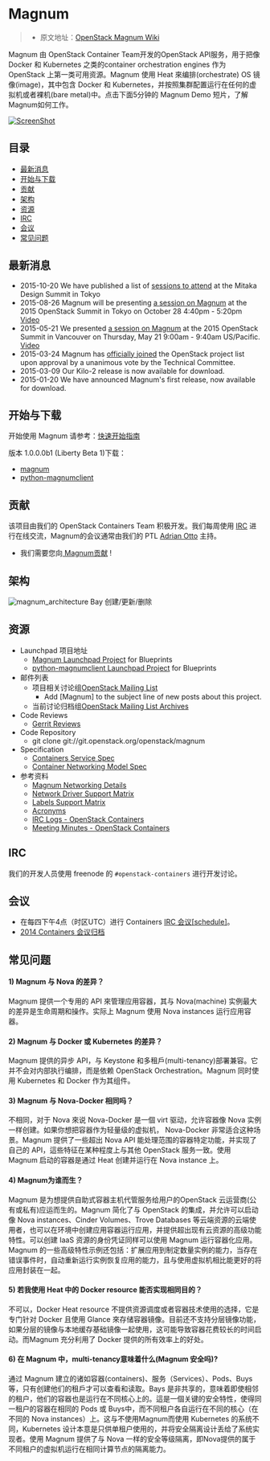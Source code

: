 # Magnum

> * 原文地址：[OpenStack Magnum Wiki](https://wiki.openstack.org/wiki/Magnum)

Magnum 由 OpenStack Container Team开发的OpenStack API服务，用于把像 Docker 和 Kubernetes 之类的container orchestration engines 作为 OpenStack 上第一类可用资源。Magnum 使用 Heat 來编排(orchestrate) OS 镜像(image)，其中包含 Docker 和 Kubernetes，并按照集群配置运行在任何的虚拟机或者裸机(bare metal)中。点击下面5分钟的 Magnum Demo 短片，了解Magnum如何工作。

[![ScreenShot](https://wiki.openstack.org/w/images/8/88/Demo-Preview-Frame.png)](https://vimeo.com/128538940)


## 目录

- [最新消息](#最新消息)
- [开始与下载](#开始与下载)
- [贡献](#贡献)
- [架构](#架构)
- [资源](#资源)
- [IRC](#IRC)
- [会议](#会议)
- [常见问题](#常见问题)


## 最新消息
* 2015-10-20 We have published a list of [sessions to attend](https://wiki.openstack.org/wiki/Magnum/Summit) at the Mitaka Design Summit in Tokyo
* 2015-08-26 Magnum will be presenting [a session on Magnum](http://sched.co/49xE) at the 2015 OpenStack Summit in Tokyo on October 28 4:40pm - 5:20pm [Video](https://www.openstack.org/summit/tokyo-2015/videos/presentation/openstack-magnum-containers-as-a-service)
* 2015-05-21 We presented [a session on Magnum](https://openstacksummitmay2015vancouver.sched.org/event/ec3936678ef22681408088ec52a4e80b) at the 2015 OpenStack Summit in Vancouver on Thursday, May 21 9:00am - 9:40am US/Pacific. [Video](https://www.openstack.org/summit/vancouver-2015/summit-videos/presentation/magnum-containers-as-a-service-for-openstack)
* 2015-03-24 Magnum has [officially joined](https://review.openstack.org/161080) the OpenStack project list upon approval by a unanimous vote by the Technical Committee.
* 2015-03-09 Our Kilo-2 release is now available for download.
* 2015-01-20 We have announced Magnum's first release, now available for download.

## 开始与下载
开始使用 Magnum 请参考：[快速开始指南](http://docs.openstack.org/developer/magnum/dev/dev-quickstart.html)

版本 1.0.0.0b1 (Liberty Beta 1)下载：
* [magnum](http://tarballs.openstack.org/magnum/magnum-1.0.0.0b1.tar.gz)
* [python-magnumclient](http://tarballs.openstack.org/python-magnumclient/python-magnumclient-1.0.0.0b1.tar.gz)

## 贡献
该项目由我们的 OpenStack Containers Team 积极开发。我们每周使用 [IRC](https://wiki.openstack.org/wiki/Meetings/Containers) 进行在线交流，Magnum的会议通常由我们的 PTL [Adrian Otto](https://launchpad.net/~aotto) 主持。
* 我们需要您向[ Magnum贡献](https://wiki.openstack.org/wiki/Magnum/Contributing) !

## 架构
![magnum_architecture](https://wiki.openstack.org/w/images/thumb/6/61/Magnum_architecture.png/800px-Magnum_architecture.png)
Bay 创建/更新/删除

## 资源
* Launchpad 项目地址
	* [Magnum Launchpad Project](http://launchpad.net/magnum) for Blueprints
	* [python-magnumclient Launchpad Project](http://launchpad.net/python-magnumclient) for Blueprints
* 邮件列表
	* 项目相关讨论组[OpenStack Mailing List](http://lists.openstack.org/cgi-bin/mailman/listinfo/openstack-dev) 
		* Add [Magnum] to the subject line of new posts about this project.
	* 当前讨论归档组[OpenStack Mailing List Archives](http://lists.openstack.org/pipermail/openstack-dev/) 
* Code Reviews
	* [Gerrit Reviews](https://review.openstack.org/#/q/status:open+magnum,n,z)
* Code Repository
	* git clone git://git.openstack.org/openstack/magnum
* Specification
	* [Containers Service Spec](https://review.openstack.org/136103)
	* [Container Networking Model Spec](https://review.openstack.org/204686/)
* 参考资料
	* [Magnum Networking Details](https://wiki.openstack.org/wiki/Magnum/Networking)
	* [Network Driver Support Matrix](https://wiki.openstack.org/wiki/Magnum/NetworkDriverMatrix)
	* [Labels Support Matrix](https://wiki.openstack.org/wiki/Magnum/LabelMatrix)
	* [Acronyms](https://wiki.openstack.org/wiki/Magnum/Acronyms)
	* [IRC Logs - OpenStack Containers](http://eavesdrop.openstack.org/irclogs/%23openstack-containers/)
	* [Meeting Minutes - OpenStack Containers](http://eavesdrop.openstack.org/meetings/containers/2015/)

## IRC
我们的开发人员使用 freenode 的 ```#openstack-containers``` 进行开发讨论。

## 会议
* 在每四下午4点（时区UTC）进行 Containers [IRC 会议](https://wiki.openstack.org/wiki/Meetings/Containers)[\[schedule\]](https://wiki.openstack.org/wiki/Meetings/Containers)。
* [2014 Containers 会议归档](http://eavesdrop.openstack.org/meetings/containers/2014/)

## 常见问题
#### 1) Magnum 与 Nova 的差异？
Magnum 提供一个专用的 API 來管理应用容器，其与 Nova(machine) 实例最大的差异是生命周期和操作。实际上 Magnum 使用 Nova instances 运行应用容器。

#### 2) Magnum 与 Docker 或 Kubernetes 的差异？
Magnum 提供的异步 API，与 Keystone 和多租戶(multi-tenancy)部署兼容。它并不会对内部执行编排，而是依赖 OpenStack Orchestration。Magnum 同时使用 Kubernetes 和 Docker 作为其组件。

#### 3) Magnum 与 Nova-Docker 相同吗？
不相同，对于 Nova 來说 Nova-Docker 是一個 virt 驱动，允许容器像 Nova 实例一样创建。如果你想把容器作为轻量级的虚拟机， Nova-Docker 非常适合这种场景。Magnum 提供了一些超出 Nova API 能处理范围的容器特定功能，并实现了自己的 API，這些特征在某种程度上与其他 OpenStack 服务一致。使用 Magnum 启动的容器是通过 Heat 创建并运行在 Nova instance 上。

#### 4) Magnum为谁而生？
Magnum 是为想提供自助式容器主机代管服务给用户的OpenStack 云运营商(公有或私有)应运而生的。Magnum 简化了与 OpenStack 的集成，并允许可以启动像 Nova instances、Cinder Volumes、Trove Databases 等云端资源的云端使用者，也可以在环境中创建应用容器运行应用，并提供超出现有云资源的高级功能特性。可以创建 IaaS 资源的身份凭证同样可以使用 Magnum 运行容器化应用。Magnum 的一些高级特性示例还包括：扩展应用到制定数量实例的能力，当存在错误事件时，自动重新运行实例恢复应用的能力，且与使用虚拟机相比能更好的将应用封装在一起。

#### 5) 若我使用 Heat 中的 Docker resource 能否实现相同目的？
不可以，Docker Heat resource 不提供资源调度或者容器技术使用的选择，它是专门针对 Docker 且使用 Glance 來存储容器镜像。目前还不支持分层镜像功能，如果分层的镜像与本地缓存基础镜像一起使用，这可能导致容器花费较长的时间启动。而Magnum 充分利用了 Docker 提供的所有效率上的好处。


#### 6) 在 Magnum 中，multi-tenancy意味着什么(Magnum 安全吗)?
通过 Magnum 建立的诸如容器(containers)、服务（Services）、Pods、Buys 等，只有创建他们的租戶才可以查看和读取。Bays 是非共享的，意味着即使相邻的租户，他们的容器也是运行在不同核心上的。這是一個关键的安全特性，使得同一租户的容器在相同的 Pods 或 Buys中，而不同租户各自运行在不同的核心（在不同的 Nova instances）上。这与不使用Magnum而使用 Kubernetes 的系统不同，Kubernetes 设计本意是只供单租户使用的，并将安全隔离设计丢给了系统实现者。使用 Magnum 提供了与 Nova 一样的安全等级隔离，即Nova提供的属于不同租户的虚拟机运行在相同计算节点的隔离能力。

